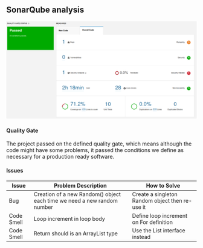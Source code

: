 ## SonarQube analysis

![SonarResults](./sonarqube_results.png)

#### Quality Gate

The project passed on the defined quality gate, which means although the code might have some problems, it passed the conditions we define as necessary for a production ready software.

#### Issues

| Issue | Problem Description | How to Solve |
|---|---|---|
| Bug | Creation of a new Random() object each time we need a new random number | Create a singleton Random object then re-use it |
| Code Smell | Loop increment in loop body | Define loop increment on For definition |
| Code Smell | Return should is an ArrayList type | Use the List interface instead |
